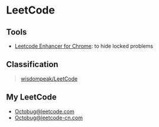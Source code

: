 # LeetCode

## Tools

[lc_enhancer]: https://chrome.google.com/webstore/detail/leetcode-enhancer/gcmncppaaebldbkgkcbojghpmpjkdlmp

- [Leetcode Enhancer for Chrome][lc_enhancer]: to hide locked problems

## Classification

> [wisdompeak/LeetCode](https://github.com/wisdompeak/LeetCode)

## My LeetCode

- [Octobug@leetcode.com](https://leetcode.com/Octobug/)
- [Octobug@leetcode-cn.com](https://leetcode-cn.com/u/octobug/)
